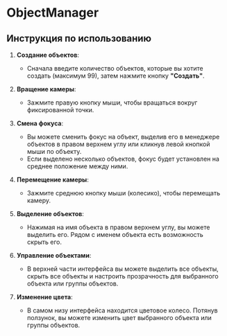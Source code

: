 # ObjectManager
## Инструкция по использованию

1. **Создание объектов**: 
   - Сначала введите количество объектов, которые вы хотите создать (максимум 99), затем нажмите кнопку **"Создать"**.

2. **Вращение камеры**: 
   - Зажмите правую кнопку мыши, чтобы вращаться вокруг фиксированной точки.

3. **Смена фокуса**: 
   - Вы можете сменить фокус на объект, выделив его в менеджере объектов в правом верхнем углу или кликнув левой кнопкой мыши по объекту. 
   - Если выделено несколько объектов, фокус будет установлен на среднее положение между ними.

4. **Перемещение камеры**: 
   - Зажмите среднюю кнопку мыши (колесико), чтобы перемещать камеру.

5. **Выделение объектов**: 
   - Нажимая на имя объекта в правом верхнем углу, вы можете выделить его. Рядом с именем объекта есть возможность скрыть его.

6. **Управление объектами**: 
   - В верхней части интерфейса вы можете выделить все объекты, скрыть все объекты и настроить прозрачность для выбранного объекта или группы объектов.

7. **Изменение цвета**: 
   - В самом низу интерфейса находится цветовое колесо. Потянув ползунок, вы можете изменить цвет выбранного объекта или группы объектов.